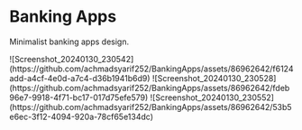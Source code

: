 <!DOCTYPE html>
<html>
<body>
    <h1>Banking Apps</h1>
    <p>Minimalist banking apps design.</p>
    ![Screenshot_20240130_230542](https://github.com/achmadsyarif252/BankingApps/assets/86962642/f6124add-a4cf-4e0d-a7c4-d36b1941b6d9)
![Screenshot_20240130_230528](https://github.com/achmadsyarif252/BankingApps/assets/86962642/fdeb96e7-9918-4f71-bc17-017d75efe579)
![Screenshot_20240130_230552](https://github.com/achmadsyarif252/BankingApps/assets/86962642/53b5e6ec-3f12-4094-920a-78cf65e134dc)

</body>
</html>
